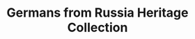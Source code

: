 ---
layout: repo
title: "Germans from Russia Heritage Collection"
id: 6223
permalink: repos/6223/
---